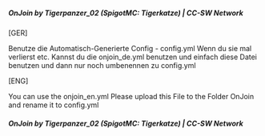 ##### OnJoin by Tigerpanzer_02 (SpigotMC: Tigerkatze) | CC-SW Network #####

[GER]

Benutze die Automatisch-Generierte Config - config.yml
Wenn du sie mal verlierst etc. Kannst du die onjoin_de.yml benutzen und einfach diese Datei benutzen und dann nur noch umbenennen zu config.yml

[ENG]

You can use the onjoin_en.yml
Please upload this File to the Folder OnJoin and rename it to config.yml

##### OnJoin by Tigerpanzer_02 (SpigotMC: Tigerkatze) | CC-SW Network #####
